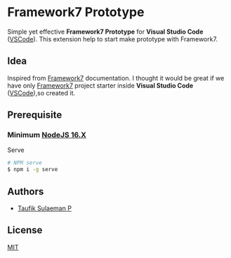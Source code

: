 # Framework7 Prototype

Simple yet effective **Framework7 Prototype** for **Visual Studio Code** ([VSCode](https://code.visualstudio.com/)). This extension help to start make prototype with Framework7.

## Idea

Inspired from [Framework7](https://framework7.io/docs/) documentation. I thought it would be great if we have only [Framework7](https://framework7.io/) project starter inside **Visual Studio Code** ([VSCode](https://code.visualstudio.com/)),so created it.

## Prerequisite

### Minimum [NodeJS 16.X](https://nodejs.org/en/)

Serve 

```bash
# NPM serve
$ npm i -g serve
```

## Authors

- [Taufik Sulaeman P](https://github.com/taufiksu)

## License

[MIT](./LICENSE.md)
